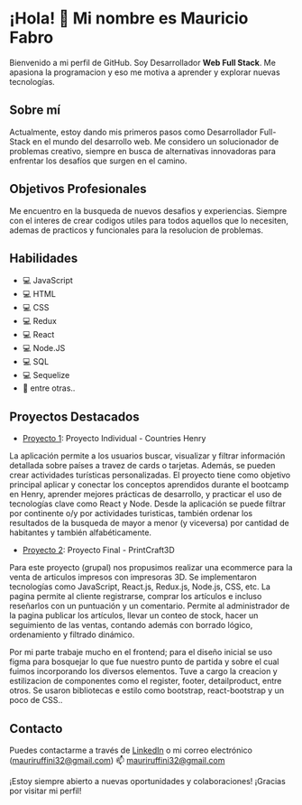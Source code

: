 <!--
**mauriruf32/mauriruf32** is a ✨ _special_ ✨ repository because its `README.md` (this file) appears on your GitHub profile.

Here are some ideas to get you started:

- 🔭 I’m currently working on ...
- 🌱 I’m currently learning ...
- 👯 I’m looking to collaborate on ...
- 🤔 I’m looking for help with ...
- 💬 Ask me about ...
- 📫 How to reach me: ...
- 😄 Pronouns: ...
- ⚡ Fun fact: ...
-->

# ¡Hola! 👋 Mi nombre es Mauricio Fabro

Bienvenido a mi perfil de GitHub. Soy Desarrollador **Web Full Stack**.
Me apasiona la programacion y eso me motiva a aprender y explorar nuevas tecnologías.

## Sobre mí

Actualmente, estoy dando mis primeros pasos como Desarrollador Full-Stack en el mundo del desarrollo web.
Me considero un solucionador de problemas creativo, siempre en busca de alternativas innovadoras para enfrentar los desafíos que surgen en el camino.

## Objetivos Profesionales

Me encuentro en la busqueda de nuevos desafios y experiencias.
Siempre con el interes de crear codigos utiles para todos aquellos que lo necesiten, ademas de practicos y funcionales para la resolucion de problemas.

## Habilidades

- 💻 JavaScript
- 💻 HTML
- 💻 CSS
- 💻 Redux
- 💻 React
- 💻 Node.JS
- 💻 SQL
- 💻 Sequelize
- 🚀 entre otras..

## Proyectos Destacados

- [Proyecto 1](https://github.com/mauriruf32/CountriesAPP): 
Proyecto Individual - Countries Henry

La aplicación permite a los usuarios buscar, visualizar y filtrar información detallada sobre países a travez de cards o tarjetas. Además, se pueden crear actividades turísticas personalizadas.
El proyecto tiene como objetivo principal aplicar y conectar los conceptos aprendidos durante el bootcamp en Henry, aprender mejores prácticas de desarrollo, y practicar el uso de tecnologías clave como React y Node.
Desde la aplicación se puede filtrar por continente o/y por actividades turisticas, también ordenar los resultados de la busqueda de mayor a menor (y viceversa) por cantidad de habitantes y también alfabéticamente.

- [Proyecto 2](https://github.com/PrintCraft3D/PrintCraft3DFront): 
Proyecto Final - PrintCraft3D

Para este proyecto (grupal) nos propusimos realizar una ecommerce para la venta de articulos impresos con impresoras 3D.
Se implementaron tecnologías como JavaScript, React.js, Redux.js, Node.js, CSS, etc. La pagina permite al cliente registrarse, comprar los artículos e incluso reseñarlos con un puntuación y un comentario. Permite al administrador de la pagina publicar los artículos, llevar un conteo de stock, hacer un seguimiento de las ventas, contando además con borrado lógico, ordenamiento y filtrado dinámico.

Por mi parte trabaje mucho en el frontend; para el diseño inicial se uso figma para bosquejar lo que fue nuestro punto de partida y sobre el cual fuimos incorporando los diversos elementos.
Tuve a cargo la creacion y estilizacion de componentes como el register, footer, detailproduct, entre otros.
Se usaron bibliotecas e estilo como bootstrap, react-bootstrap y un poco de CSS..

## Contacto

Puedes contactarme a través de [LinkedIn](https://www.linkedin.com/in/mauricio-fabro/) o mi correo electrónico (mauriruffini32@gmail.com) 📫 [mauriruffini32@gmail.com](mailto:mauriruffini32@gmail.com)

¡Estoy siempre abierto a nuevas oportunidades y colaboraciones! 
¡Gracias por visitar mi perfil!


